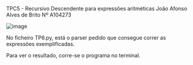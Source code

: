 TPC5 - Recursivo Descendente para expressões aritméticas
João Afonso Alves de Brito Nº A104273

![image](https://github.com/user-attachments/assets/11172e7d-ed60-407c-ba67-52caf7f80d41)


No ficheiro TP6.py, está o parser pedido que consegue correr as expressões exemplificadas.

Para ver o resultado, corre-se o programa no terminal.
